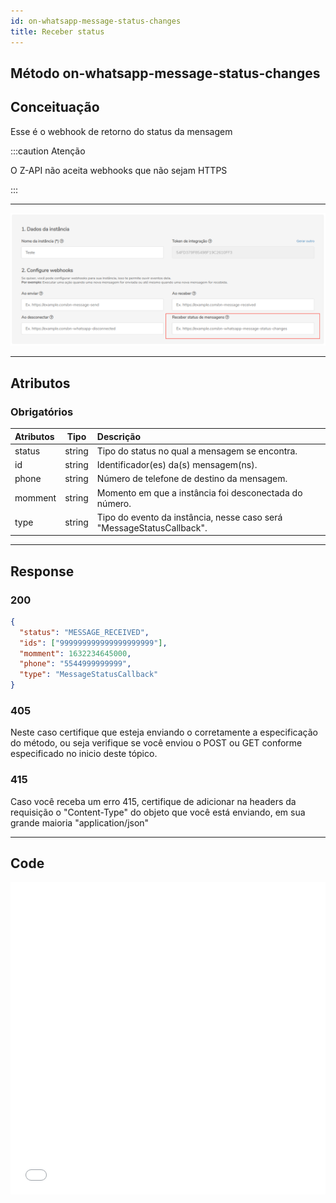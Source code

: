 ```yaml
---
id: on-whatsapp-message-status-changes
title: Receber status
---
```


## Método on-whatsapp-message-status-changes

## Conceituação

Esse é o webhook de retorno do status da mensagem

:::caution Atenção

O Z-API não aceita webhooks que não sejam HTTPS

:::

---

![img](../../img/status.png)

---

## Atributos

### Obrigatórios

| Atributos | Tipo | Descrição |
| :-- | :-: | :-- |
| status | string | Tipo do status no qual a mensagem se encontra. |
| id | string | Identificador(es) da(s) mensagem(ns). |
| phone | string | Número de telefone de destino da mensagem. |
| momment | string | Momento em que a instância foi desconectada do número. |
| type | string | Tipo do evento da instância, nesse caso será "MessageStatusCallback". |

---

## Response

### 200

```json
{
  "status": "MESSAGE_RECEIVED",
  "ids": ["999999999999999999999"],
  "momment": 1632234645000,
  "phone": "5544999999999",
  "type": "MessageStatusCallback"
}
```

### 405

Neste caso certifique que esteja enviando o corretamente a especificação do método, ou seja verifique se você enviou o POST ou GET conforme especificado no inicio deste tópico.

### 415

Caso você receba um erro 415, certifique de adicionar na headers da requisição o "Content-Type" do objeto que você está enviando, em sua grande maioria "application/json"

---

## Code

<iframe src="//api.apiembed.com/?source=https://raw.githubusercontent.com/Z-API/z-api-docs/main/json-examples/on-whatsapp-message-status-changes.json&targets=all" frameborder="0" scrolling="no" width="100%" height="500px" seamless></iframe>
